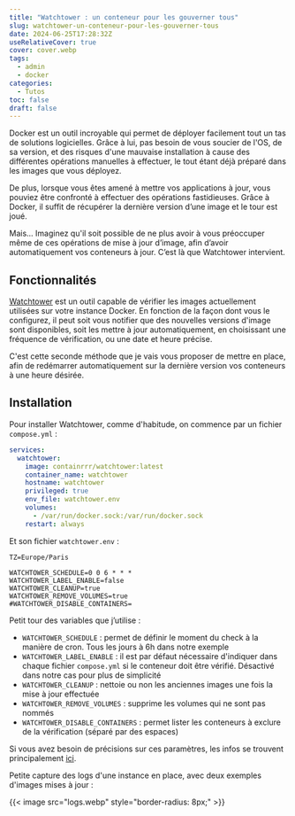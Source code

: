 ```yaml
---
title: "Watchtower : un conteneur pour les gouverner tous"
slug: watchtower-un-conteneur-pour-les-gouverner-tous
date: 2024-06-25T17:28:32Z
useRelativeCover: true
cover: cover.webp
tags:
  - admin
  - docker
categories:
  - Tutos
toc: false
draft: false
---
```


Docker est un outil incroyable qui permet de déployer facilement tout un tas de solutions logicielles. Grâce à lui, pas besoin de vous soucier de l'OS, de sa version, et des risques d'une mauvaise installation à cause des différentes opérations manuelles à effectuer, le tout étant déjà préparé dans les images que vous déployez.

De plus, lorsque vous êtes amené à mettre vos applications à jour, vous pouviez être confronté à effectuer des opérations fastidieuses. Grâce à Docker, il suffit de récupérer la dernière version d’une image et le tour est joué.

Mais... Imaginez qu'il soit possible de ne plus avoir à vous préoccuper même de ces opérations de mise à jour d’image, afin d’avoir automatiquement vos conteneurs à jour. C’est là que Watchtower intervient.

## Fonctionnalités

[Watchtower](https://containrrr.dev/watchtower/) est un outil capable de vérifier les images actuellement utilisées sur votre instance Docker. En fonction de la façon dont vous le configurez, il peut soit vous notifier que des nouvelles versions d'image sont disponibles, soit les mettre à jour automatiquement, en choisissant une fréquence de vérification, ou une date et heure précise.

C'est cette seconde méthode que je vais vous proposer de mettre en place, afin de redémarrer automatiquement sur la dernière version vos conteneurs à une heure désirée.

## Installation

Pour installer Watchtower, comme d'habitude, on commence par un fichier `compose.yml` :

```yml
services:
  watchtower:
    image: containrrr/watchtower:latest
    container_name: watchtower
    hostname: watchtower
    privileged: true
    env_file: watchtower.env
    volumes:
      - /var/run/docker.sock:/var/run/docker.sock
    restart: always
```

Et son fichier `watchtower.env` :

```env
TZ=Europe/Paris

WATCHTOWER_SCHEDULE=0 0 6 * * *
WATCHTOWER_LABEL_ENABLE=false
WATCHTOWER_CLEANUP=true
WATCHTOWER_REMOVE_VOLUMES=true
#WATCHTOWER_DISABLE_CONTAINERS=
```

Petit tour des variables que j’utilise :

- `WATCHTOWER_SCHEDULE` : permet de définir le moment du check à la manière de cron. Tous les jours à 6h dans notre exemple
- `WATCHTOWER_LABEL_ENABLE` : il est par défaut nécessaire d'indiquer dans chaque fichier `compose.yml` si le conteneur doit être vérifié. Désactivé dans notre cas pour plus de simplicité
- `WATCHTOWER_CLEANUP` : nettoie ou non les anciennes images une fois la mise à jour effectuée
- `WATCHTOWER_REMOVE_VOLUMES` : supprime les volumes qui ne sont pas nommés
- `WATCHTOWER_DISABLE_CONTAINERS` : permet lister les conteneurs à exclure de la vérification (séparé par des espaces)

Si vous avez besoin de précisions sur ces paramètres, les infos se trouvent principalement [ici](https://containrrr.dev/watchtower/arguments/).

Petite capture des logs d'une instance en place, avec deux exemples d'images mises à jour :

{{< image src="logs.webp" style="border-radius: 8px;" >}}
